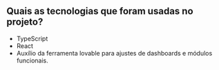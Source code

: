 ## Quais as tecnologias que foram usadas no projeto?

- TypeScript
- React
- Auxílio da ferramenta lovable para ajustes de dashboards e módulos funcionais.

